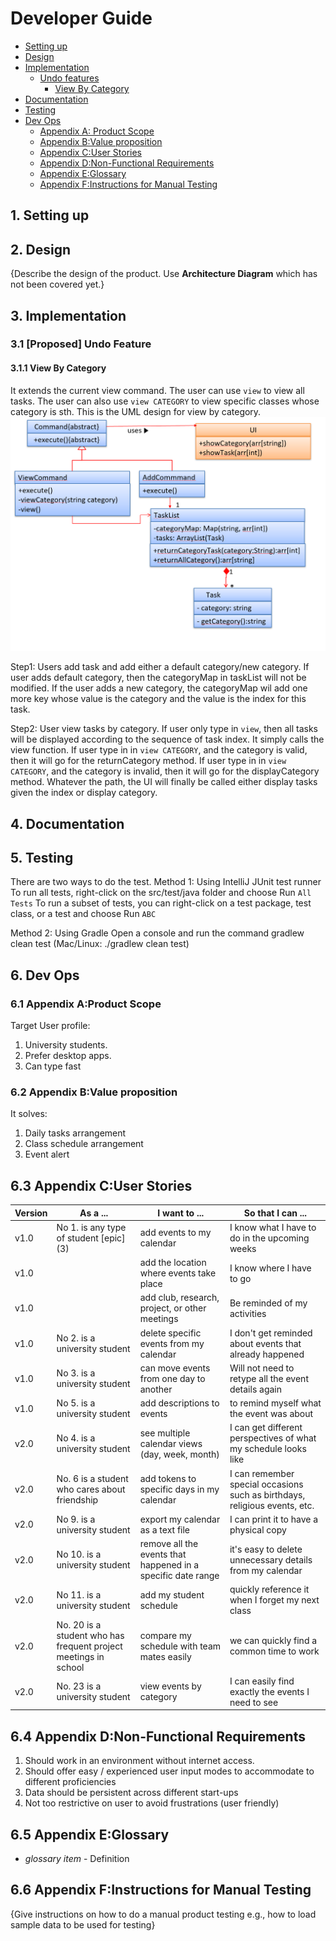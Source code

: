 # Developer Guide
* [Setting up](#1-setting-up)
* [Design](#2-design)
* [Implementation](#3-implementation)
  * [Undo features](#31-proposed-undo-feature)
    * [View By Category](#311-view-by-category)
* [Documentation](#4-documentation)
* [Testing](#5-testing)
* [Dev Ops](#6-dev-ops)
  * [Appendix A: Product Scope](#61-appendix-aproduct-scope)
  * [Appendix B:Value proposition](#62-appendix-bvalue-proposition)
  * [Appendix C:User Stories](#63-appendix-cuser-stories)
  * [Appendix D:Non-Functional Requirements](#64-appendix-dnon-functional-requirements)
  * [Appendix E:Glossary](#65-appendix-eglossary)
  * [Appendix F:Instructions for Manual Testing](#66-appendix-finstructions-for-manual-testing)
## 1. Setting up
## 2. Design

{Describe the design of the product. Use **Architecture Diagram** which has not been covered yet.}

## 3. Implementation
### 3.1 [Proposed] Undo Feature
#### 3.1.1 View By Category
It extends the current view command.
The user can use `view` to view all tasks.
The user can also use `view CATEGORY` to view specific classes whose category is sth. 
This is the UML design for view by category.
![UML for View](images/viewCategory.png)

<p>
Step1: Users add task and add either a default category/new category.
If user adds default category, then the categoryMap in taskList will not be modified.
If the user adds a new category, the categoryMap wil add one more key whose value is the category and the value is
the index for this task.
</p>


Step2:  User view tasks by category.
If user only type in `view`, then all tasks will be displayed according to the sequence of task
index. It simply calls the view function.
If user type in in `view CATEGORY`, and the category is valid, then it will go for the
returnCategory method.
If user type in in `view CATEGORY`, and the category is invalid, then it will go for the
displayCategory method. 
Whatever the path, the UI will finally be called either display tasks given the index or display
category. 


## 4. Documentation

## 5. Testing
There are two ways to do the test.
Method 1: Using IntelliJ JUnit test runner
To run all tests, right-click on the src/test/java folder and choose Run `All Tests`
To run a subset of tests, you can right-click on a test package, test class, or a test and choose Run  `ABC`

Method 2: Using Gradle
Open a console and run the command gradlew clean test (Mac/Linux: ./gradlew clean test)
## 6. Dev Ops
### 6.1 Appendix A:Product Scope
Target User profile:
1. University students.
2. Prefer desktop apps.
3. Can type fast

### 6.2 Appendix B:Value proposition
It solves:
1. Daily tasks arrangement
2. Class schedule arrangement
3. Event alert

## 6.3 Appendix C:User Stories

|Version| As a ... | I want to ... | So that I can ...|
|--------|----------|---------------|------------------|
|v1.0|No 1. is any type of student [epic] (3)   | add events to my calendar | I know what I have to do in the upcoming weeks |
|v1.0|                                          | add the location where events take place | I know where I have to go |
|v1.0|                                          | add club, research, project, or other meetings | Be reminded of my activities |
|v1.0|No 2. is a university student | delete specific events from my calendar | I don't get reminded about events that already happened |
|v1.0|No 3. is a university student | can move events from one day to another | Will not need to  retype all the event details again |
|v1.0|No 5. is a university student | add descriptions to events | to remind myself what the event was about | 
|v2.0| No 4. is a university student | see multiple calendar views (day, week, month) | I can get different perspectives of what my schedule looks like |
|v2.0| No. 6 is a student who cares about friendship | add tokens to specific days in my calendar | I can remember special occasions such as birthdays, religious events, etc. |
|v2.0| No 9. is a university student | export my calendar as a text file | I can print it to have a physical copy |
|v2.0| No 10. is a university student | remove all the events that happened in a specific date range | it's easy to delete unnecessary details from my calendar |
|v2.0| No 11. is a university student | add my student schedule | quickly reference it when I forget my next class |
|v2.0| No. 20 is a student who has frequent project meetings in school | compare my schedule with team mates easily | we can quickly find a common time to work |
|v2.0| No. 23 is a university student | view events by category | I can easily find exactly the events I need to see |

## 6.4 Appendix D:Non-Functional Requirements

1. Should work in an environment without internet access.
1. Should offer easy / experienced user input modes to accommodate to different proficiencies
1. Data should be persistent across different start-ups
1. Not too restrictive on user to avoid frustrations (user friendly)

## 6.5 Appendix E:Glossary

* *glossary item* - Definition

## 6.6 Appendix F:Instructions for Manual Testing

{Give instructions on how to do a manual product testing e.g., how to load sample data to be used for testing}
